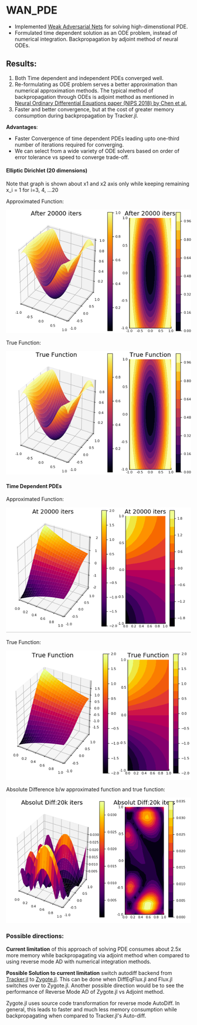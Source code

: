 # WAN_PDE

- Implemented [Weak Adversarial Nets](https://arxiv.org/abs/1907.08272) for solving high-dimenstional PDE.
- Formulated time dependent solution as an ODE problem, instead of numerical integration. Backpropagation by adjoint method of neural ODEs.

## Results:

1. Both Time dependent and independent PDEs converged well.
2. Re-formulating as ODE problem serves a better approximation than numerical approximation methods.
The typical method of backpropagation through ODEs is adjoint method as mentioned in [Neural Ordinary Differential Equations paper (NIPS 2018) by Chen et al.](https://arxiv.org/abs/1806.07366)
3. Faster and better convergence, but at the cost of greater memory consumption during backpropagation by Tracker.jl. 

**Advantages**:
- Faster Convergence of time dependent PDEs leading upto one-third number of iterations required for converging.
- We can select from a wide variety of ODE solvers based on order of error tolerance vs speed to converge trade-off.

#### Elliptic Dirichlet (20 dimensions) 
Note that graph is shown about x1 and x2 axis only while keeping remaining x_i = 1 for i=3, 4, ...20

Approximated Function:

![Approx Function](https://github.com/Ayushk4/WAN_PDE/blob/master/Elliptic_dirichlet_files/dims%3D20/After_20000_Iters.png)

True Function:

![True Function](https://github.com/Ayushk4/WAN_PDE/blob/master/Elliptic_dirichlet_files/dims%3D20/True_function.png)

#### Time Dependent PDEs

Approximated Function:

![Approximate Function](https://github.com/Ayushk4/WAN_PDE/blob/master/Time_Dependent_pdes/20k_iters.png)

True Function:

![True Functions](https://github.com/Ayushk4/WAN_PDE/blob/master/Time_Dependent_pdes/true_function.png)

Absolute Difference b/w approximated function and true function:

![Absolute Difference](https://github.com/Ayushk4/WAN_PDE/blob/master/Time_Dependent_pdes/20k_iters_Absolute_Diff.png)

### Possible directions:

**Current limitation** of this approach of solving PDE consumes about 2.5x more memory while backpropagating via adjoint method when compared to using reverse mode AD with numerical integration methods.

**Possible Solution to current limitation** switch autodiff backend from [Tracker.jl](https://github.com/FluxML/Tracker.jl) to [Zygote.jl](https://github.com/FluxML/Zygote.jl). This can be done when DiffEqFlux.jl and Flux.jl switches over to Zygote.jl. Another possible direction would be to see the performance of Reverse Mode AD of Zygote.jl vs Adjoint method.

Zygote.jl uses source code transformation for reverse mode AutoDiff. In general, this leads to faster and much less memory consumption while backpropagating when compared to Tracker.jl's Auto-diff.
